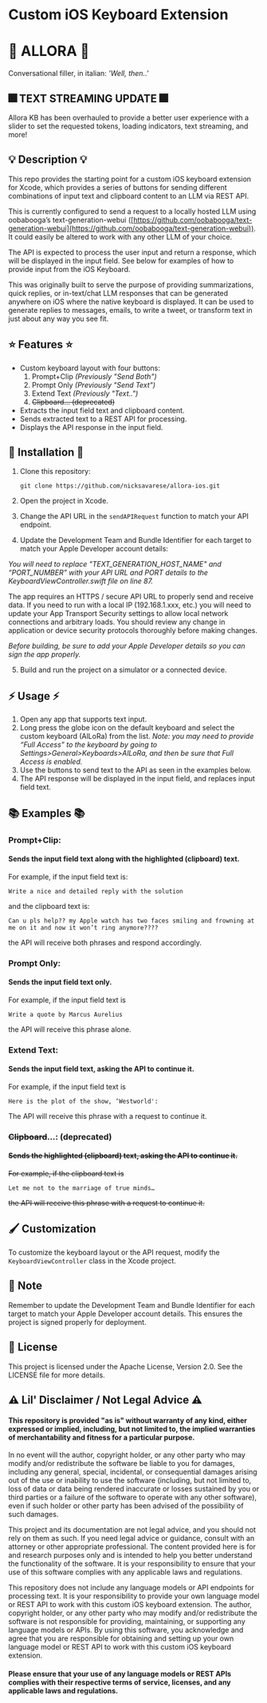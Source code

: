 # **Custom iOS Keyboard Extension**

# 💬 **ALLORA** 💬

Conversational filler, in italian: *'Well, then..'*  

## 🎆 TEXT STREAMING UPDATE 🎆
Allora KB has been overhauled to provide a better user experience with a slider to set the requested tokens, loading indicators, text streaming, and more!

## 💡 Description 💡

This repo provides the starting point for a custom iOS keyboard extension for Xcode, which provides a series of buttons for sending different combinations of input text and clipboard content to an LLM via REST API. 

This is currently configured to send a request to a locally hosted LLM using oobabooga’s text-generation-webui ([https://github.com/oobabooga/text-generation-webui](https://github.com/oobabooga/text-generation-webui)). It could easily be altered to work with any other LLM of your choice.

The API is expected to process the user input and return a response, which will be displayed in the input field. See below for examples of how to provide input from the iOS Keyboard.

This was originally built to serve the purpose of providing summarizations, quick replies, or in-text/chat LLM responses that can be generated anywhere on iOS where the native keyboard is displayed. It can be used to generate replies to messages, emails, to write a tweet, or transform text in just about any way you see fit.

## ⭐ Features ⭐

* Custom keyboard layout with four buttons:
    1. Prompt+Clip _(Previously "Send Both")_
    2. Prompt Only _(Previously "Send Text")_
    3. Extend Text _(Previously "Text..")_
    4. ~~Clipboard... (deprecated)~~
* Extracts the input field text and clipboard content.
* Sends extracted text to a REST API for processing.
* Displays the API response in the input field.

## 🔧 Installation 🔧

1. Clone this repository:

    ```
    git clone https://github.com/nicksavarese/allora-ios.git
    ```

2. Open the project in Xcode.
3. Change the API URL in the `sendAPIRequest` function to match your API endpoint.
4. Update the Development Team and Bundle Identifier for each target to match your Apple Developer account details:

_You will need to replace "TEXT_GENERATION_HOST_NAME" and “PORT_NUMBER” with your API URL and PORT details to the KeyboardViewController.swift file on line 87._

The app requires an HTTPS / secure API URL to properly send and receive data. If you need to run with a local IP (192.168.1.xxx, etc.) you will need to update your App Transport Security settings to allow local network connections and arbitrary loads. You should review any change in application or device security protocols thoroughly before making changes.

_Before building, be sure to add your Apple Developer details so you can sign the app properly._

5. Build and run the project on a simulator or a connected device.

## ⚡ Usage ⚡

1. Open any app that supports text input.
2. Long press the globe icon on the default keyboard and select the custom keyboard (AlLoRa) from the list. _Note: you may need to provide “Full Access” to the keyboard by going to Settings>General>Keyboards>AlLoRa, and then be sure that Full Access is enabled._
3. Use the buttons to send text to the API as seen in the examples below.
4. The API response will be displayed in the input field, and replaces input field text.

## 📚 Examples 📚
### Prompt+Clip:

#### Sends the input field text along with the highlighted (clipboard) text.

For example, if the input field text is:
    
    Write a nice and detailed reply with the solution
    
and the clipboard text is: 
   
    Can u pls help?? my Apple watch has two faces smiling and frowning at me on it and now it won’t ring anymore????
    
the API will receive both phrases and respond accordingly.
    
### Prompt Only: 

#### Sends the input field text only. 

For example, if the input field text is 

    Write a quote by Marcus Aurelius
    
the API will receive this phrase alone.

### Extend Text: 

#### Sends the input field text, asking the API to continue it. 

For example, if the input field text is 

    Here is the plot of the show, ‘Westworld':

The API will receive this phrase with a request to continue it.


### ~~Clipboard~~...: (deprecated)

#### ~~Sends the highlighted (clipboard) text, asking the API to continue it.~~ 

~~For example, if the clipboard text is~~

    Let me not to the marriage of true minds…
    
~~the API will receive this phrase with a request to continue it.~~

## 🖌 Customization

To customize the keyboard layout or the API request, modify the `KeyboardViewController` class in the Xcode project.


## 📝 Note

Remember to update the Development Team and Bundle Identifier for each target to match your Apple Developer account details. This ensures the project is signed properly for deployment.


## 📃 License

This project is licensed under the Apache License, Version 2.0. See the LICENSE file for more details.


## ⚠ Lil' Disclaimer / Not Legal Advice ⚠️

#### This repository is provided "as is" without warranty of any kind, either expressed or implied, including, but not limited to, the implied warranties of merchantability and fitness for a particular purpose. 

In no event will the author, copyright holder, or any other party who may modify and/or redistribute the software be liable to you for damages, including any general, special, incidental, or consequential damages arising out of the use or inability to use the software (including, but not limited to, loss of data or data being rendered inaccurate or losses sustained by you or third parties or a failure of the software to operate with any other software), even if such holder or other party has been advised of the possibility of such damages.

This project and its documentation are not legal advice, and you should not rely on them as such. If you need legal advice or guidance, consult with an attorney or other appropriate professional. The content provided here is for and research purposes only and is intended to help you better understand the functionality of the software. It is your responsibility to ensure that your use of this software complies with any applicable laws and regulations.

This repository does not include any language models or API endpoints for processing text. It is your responsibility to provide your own language model or REST API to work with this custom iOS keyboard extension. The author, copyright holder, or any other party who may modify and/or redistribute the software is not responsible for providing, maintaining, or supporting any language models or APIs. By using this software, you acknowledge and agree that you are responsible for obtaining and setting up your own language model or REST API to work with this custom iOS keyboard extension.

#### Please ensure that your use of any language models or REST APIs complies with their respective terms of service, licenses, and any applicable laws and regulations.

